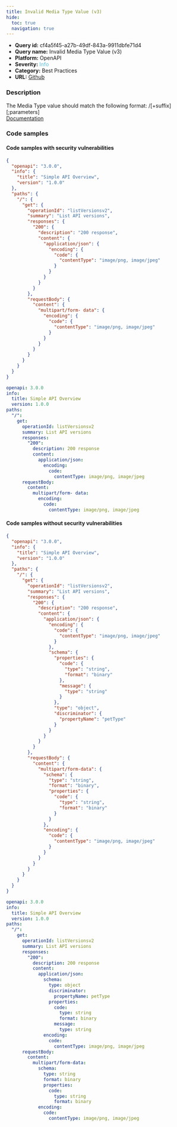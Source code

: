 ```yaml
---
title: Invalid Media Type Value (v3)
hide:
  toc: true
  navigation: true
---
```


<style>
  .highlight .hll {
    background-color: #ff171742;
  }
  .md-content {
    max-width: 1100px;
    margin: 0 auto;
  }
</style>

-   **Query id:** cf4a5f45-a27b-49df-843a-9911dbfe71d4
-   **Query name:** Invalid Media Type Value (v3)
-   **Platform:** OpenAPI
-   **Severity:** <span style="color:#5bc0de">Info</span>
-   **Category:** Best Practices
-   **URL:** [Github](https://github.com/Checkmarx/kics/tree/master/assets/queries/openAPI/3.0/invalid_media_type_value)

### Description
The Media Type value should match the following format: <type>/<subtype>[+suffix][;parameters]<br>
[Documentation](https://swagger.io/specification/#media-type-object)

### Code samples
#### Code samples with security vulnerabilities
```json title="Positive test num. 1 - json file" hl_lines="28"
{
  "openapi": "3.0.0",
  "info": {
    "title": "Simple API Overview",
    "version": "1.0.0"
  },
  "paths": {
    "/": {
      "get": {
        "operationId": "listVersionsv2",
        "summary": "List API versions",
        "responses": {
          "200": {
            "description": "200 response",
            "content": {
              "application/json": {
                "encoding": {
                  "code": {
                    "contentType": "image/png, image/jpeg"
                  }
                }
              }
            }
          }
        },
        "requestBody": {
          "content": {
            "multipart/form- data": {
              "encoding": {
                "code": {
                  "contentType": "image/png, image/jpeg"
                }
              }
            }
          }
        }
      }
    }
  }
}

```
```yaml title="Positive test num. 2 - yaml file" hl_lines="20"
openapi: 3.0.0
info:
  title: Simple API Overview
  version: 1.0.0
paths:
  "/":
    get:
      operationId: listVersionsv2
      summary: List API versions
      responses:
        "200":
          description: 200 response
          content:
            application/json:
              encoding:
                code:
                  contentType: image/png, image/jpeg
      requestBody:
        content:
          multipart/form- data:
            encoding:
              code:
                contentType: image/png, image/jpeg

```


#### Code samples without security vulnerabilities
```json title="Negative test num. 1 - json file"
{
  "openapi": "3.0.0",
  "info": {
    "title": "Simple API Overview",
    "version": "1.0.0"
  },
  "paths": {
    "/": {
      "get": {
        "operationId": "listVersionsv2",
        "summary": "List API versions",
        "responses": {
          "200": {
            "description": "200 response",
            "content": {
              "application/json": {
                "encoding": {
                  "code": {
                    "contentType": "image/png, image/jpeg"
                  }
                },
                "schema": {
                  "properties": {
                    "code": {
                      "type": "string",
                      "format": "binary"
                    },
                    "message": {
                      "type": "string"
                    }
                  },
                  "type": "object",
                  "discriminator": {
                    "propertyName": "petType"
                  }
                }
              }
            }
          }
        },
        "requestBody": {
          "content": {
            "multipart/form-data": {
              "schema": {
                "type": "string",
                "format": "binary",
                "properties": {
                  "code": {
                    "type": "string",
                    "format": "binary"
                  }
                }
              },
              "encoding": {
                "code": {
                  "contentType": "image/png, image/jpeg"
                }
              }
            }
          }
        }
      }
    }
  }
}

```
```yaml title="Negative test num. 2 - yaml file"
openapi: 3.0.0
info:
  title: Simple API Overview
  version: 1.0.0
paths:
  "/":
    get:
      operationId: listVersionsv2
      summary: List API versions
      responses:
        "200":
          description: 200 response
          content:
            application/json:
              schema:
                type: object
                discriminator:
                  propertyName: petType
                properties:
                  code:
                    type: string
                    format: binary
                  message:
                    type: string
              encoding:
                code:
                  contentType: image/png, image/jpeg
      requestBody:
        content:
          multipart/form-data:
            schema:
              type: string
              format: binary
              properties:
                code:
                  type: string
                  format: binary
            encoding:
              code:
                contentType: image/png, image/jpeg

```
